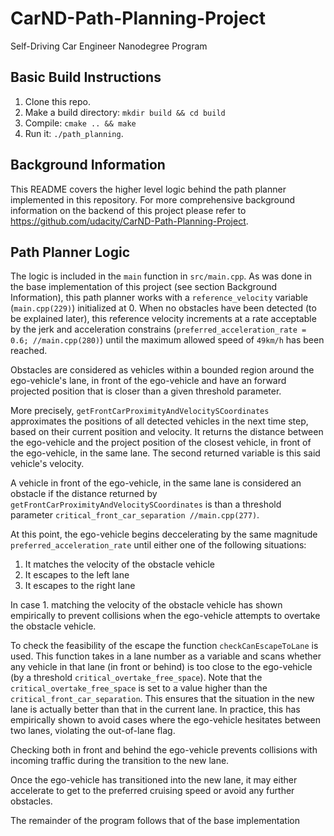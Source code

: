 # CarND-Path-Planning-Project
Self-Driving Car Engineer Nanodegree Program
   
## Basic Build Instructions

1. Clone this repo.
2. Make a build directory: `mkdir build && cd build`
3. Compile: `cmake .. && make`
4. Run it: `./path_planning`.

## Background Information
This README covers the higher level logic behind the path planner implemented in 
this repository.
For more comprehensive background information on the backend of this project 
please refer to https://github.com/udacity/CarND-Path-Planning-Project.

## Path Planner Logic
The logic is included in the `main` function in `src/main.cpp`. As was done in the 
base implementation of this project (see section Background Information), this 
path planner works with a `reference_velocity` variable (`main.cpp(229)`)
initialized at 0. When no obstacles have been detected (to be explained later), 
this reference velocity increments at a rate acceptable by the jerk and acceleration
constrains (`preferred_acceleration_rate = 0.6; //main.cpp(280)`) until the maximum 
allowed speed of `49km/h` has been reached. 

Obstacles are considered as vehicles within a bounded region around the ego-vehicle's
 lane, in front of the ego-vehicle and have an forward projected position that is 
 closer than a given threshold parameter.
 
 More precisely, `getFrontCarProximityAndVelocitySCoordinates` approximates the positions
 of all detected vehicles in the next time step, based on their current position and 
 velocity. It returns the distance between the ego-vehicle and the project position
 of the closest vehicle, in front of the ego-vehicle, in the same lane. The second 
 returned variable is this said vehicle's velocity. 
 
 A vehicle in front of the ego-vehicle, in the same lane is considered an 
 obstacle if the distance returned by `getFrontCarProximityAndVelocitySCoordinates`
 is than a threshold parameter `critical_front_car_separation //main.cpp(277)`.
 
 At this point, the ego-vehicle begins deccelerating by the same magnitude 
 `preferred_acceleration_rate` until either one of the following situations:
 1. It matches the velocity of the obstacle vehicle
 2. It escapes to the left lane
 3. It escapes to the right lane
 
 In case 1. matching the velocity of the obstacle vehicle has shown empirically
 to prevent collisions when the ego-vehicle attempts to overtake the obstacle vehicle.
 
 To check the feasibility of the escape the function `checkCanEscapeToLane` is used.
 This function takes in a lane number as a variable and scans whether any vehicle 
 in that lane (in front or behind) is too close to the ego-vehicle (by a threshold
 `critical_overtake_free_space`). Note that the `critical_overtake_free_space` is set
 to a value higher than the `critical_front_car_separation`. This ensures that
 the situation in the new lane is actually better than that in the current lane. 
 In practice, this has empirically shown to avoid cases where the ego-vehicle
 hesitates between two lanes, violating the out-of-lane flag.
 
 Checking both in front and behind the ego-vehicle prevents collisions with incoming
 traffic during the transition to the new lane.
 
 Once the ego-vehicle has transitioned into the new lane, it may either accelerate
 to get to the preferred cruising speed or avoid any further obstacles.
 
 The remainder of the program follows that of the base implementation